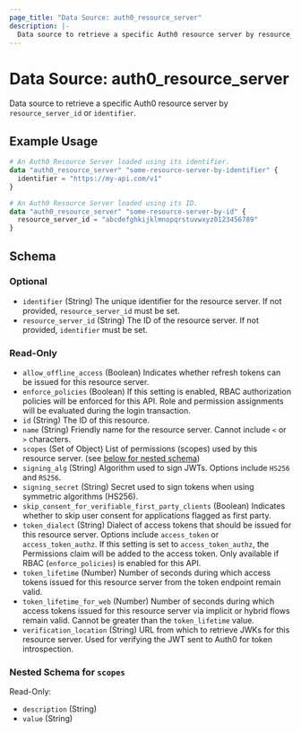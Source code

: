 ```yaml
---
page_title: "Data Source: auth0_resource_server"
description: |-
  Data source to retrieve a specific Auth0 resource server by resource_server_id or identifier.
---
```


# Data Source: auth0_resource_server

Data source to retrieve a specific Auth0 resource server by `resource_server_id` or `identifier`.

## Example Usage

```terraform
# An Auth0 Resource Server loaded using its identifier.
data "auth0_resource_server" "some-resource-server-by-identifier" {
  identifier = "https://my-api.com/v1"
}

# An Auth0 Resource Server loaded using its ID.
data "auth0_resource_server" "some-resource-server-by-id" {
  resource_server_id = "abcdefghkijklmnopqrstuvwxyz0123456789"
}
```

<!-- schema generated by tfplugindocs -->
## Schema

### Optional

- `identifier` (String) The unique identifier for the resource server. If not provided, `resource_server_id` must be set.
- `resource_server_id` (String) The ID of the resource server. If not provided, `identifier` must be set.

### Read-Only

- `allow_offline_access` (Boolean) Indicates whether refresh tokens can be issued for this resource server.
- `enforce_policies` (Boolean) If this setting is enabled, RBAC authorization policies will be enforced for this API. Role and permission assignments will be evaluated during the login transaction.
- `id` (String) The ID of this resource.
- `name` (String) Friendly name for the resource server. Cannot include `<` or `>` characters.
- `scopes` (Set of Object) List of permissions (scopes) used by this resource server. (see [below for nested schema](#nestedatt--scopes))
- `signing_alg` (String) Algorithm used to sign JWTs. Options include `HS256` and `RS256`.
- `signing_secret` (String) Secret used to sign tokens when using symmetric algorithms (HS256).
- `skip_consent_for_verifiable_first_party_clients` (Boolean) Indicates whether to skip user consent for applications flagged as first party.
- `token_dialect` (String) Dialect of access tokens that should be issued for this resource server. Options include `access_token` or `access_token_authz`. If this setting is set to `access_token_authz`, the Permissions claim will be added to the access token. Only available if RBAC (`enforce_policies`) is enabled for this API.
- `token_lifetime` (Number) Number of seconds during which access tokens issued for this resource server from the token endpoint remain valid.
- `token_lifetime_for_web` (Number) Number of seconds during which access tokens issued for this resource server via implicit or hybrid flows remain valid. Cannot be greater than the `token_lifetime` value.
- `verification_location` (String) URL from which to retrieve JWKs for this resource server. Used for verifying the JWT sent to Auth0 for token introspection.

<a id="nestedatt--scopes"></a>
### Nested Schema for `scopes`

Read-Only:

- `description` (String)
- `value` (String)


